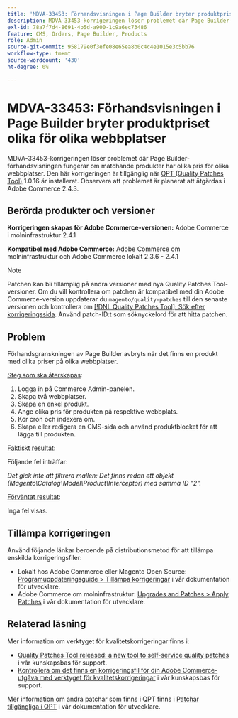 ```yaml
---
title: 'MDVA-33453: Förhandsvisningen i Page Builder bryter produktpriset olika för olika webbplatser'
description: MDVA-33453-korrigeringen löser problemet där Page Builder-förhandsvisningen fungerar om matchande produkter har olika pris för olika webbplatser. Den här korrigeringen är tillgänglig när [QPT-verktyget (Quality Patches Tool)](/help/announcements/adobe-commerce-announcements/magento-quality-patches-released-new-tool-to-self-serve-quality-patches.md) 1.0.16 är installerat. Observera att problemet är planerat att åtgärdas i Adobe Commerce 2.4.3.
exl-id: 78a7f7d4-8691-4b5d-a900-1c9a6ec73486
feature: CMS, Orders, Page Builder, Products
role: Admin
source-git-commit: 958179e0f3efe08e65ea8b0c4c4e1015e3c5bb76
workflow-type: tm+mt
source-wordcount: '430'
ht-degree: 0%

---
```


# MDVA-33453: Förhandsvisningen i Page Builder bryter produktpriset olika för olika webbplatser

MDVA-33453-korrigeringen löser problemet där Page Builder-förhandsvisningen fungerar om matchande produkter har olika pris för olika webbplatser. Den här korrigeringen är tillgänglig när [QPT (Quality Patches Tool)](/help/announcements/adobe-commerce-announcements/magento-quality-patches-released-new-tool-to-self-serve-quality-patches.md) 1.0.16 är installerat. Observera att problemet är planerat att åtgärdas i Adobe Commerce 2.4.3.

## Berörda produkter och versioner

**Korrigeringen skapas för Adobe Commerce-versionen:** Adobe Commerce i molninfrastruktur 2.4.1

**Kompatibel med Adobe Commerce:** Adobe Commerce om molninfrastruktur och Adobe Commerce lokalt 2.3.6 - 2.4.1

>[!NOTE]
>
>Patchen kan bli tillämplig på andra versioner med nya Quality Patches Tool-versioner. Om du vill kontrollera om patchen är kompatibel med din Adobe Commerce-version uppdaterar du `magento/quality-patches` till den senaste versionen och kontrollera om [[!DNL Quality Patches Tool]: Sök efter korrigeringssida](https://devdocs.magento.com/quality-patches/tool.html#patch-grid). Använd patch-ID:t som söknyckelord för att hitta patchen.

## Problem

Förhandsgranskningen av Page Builder avbryts när det finns en produkt med olika priser på olika webbplatser.

<u>Steg som ska återskapas</u>:

1. Logga in på Commerce Admin-panelen.
1. Skapa två webbplatser.
1. Skapa en enkel produkt.
1. Ange olika pris för produkten på respektive webbplats.
1. Kör cron och indexera om.
1. Skapa eller redigera en CMS-sida och använd produktblocket för att lägga till produkten.

<u>Faktiskt resultat</u>:<br>

Följande fel inträffar:

*Det gick inte att filtrera mallen: Det finns redan ett objekt (Magento\\Catalog\\Model\\Product\\Interceptor) med samma ID &quot;2&quot;.*

<u>Förväntat resultat</u>:<br>

Inga fel visas.

## Tillämpa korrigeringen

Använd följande länkar beroende på distributionsmetod för att tillämpa enskilda korrigeringsfiler:

* Lokalt hos Adobe Commerce eller Magento Open Source: [Programuppdateringsguide > Tillämpa korrigeringar](https://devdocs.magento.com/guides/v2.4/comp-mgr/patching/mqp.html) i vår dokumentation för utvecklare.
* Adobe Commerce om molninfrastruktur: [Upgrades and Patches > Apply Patches](https://devdocs.magento.com/cloud/project/project-patch.html) i vår dokumentation för utvecklare.

## Relaterad läsning

Mer information om verktyget för kvalitetskorrigeringar finns i:

* [Quality Patches Tool released: a new tool to self-service quality patches](/help/announcements/adobe-commerce-announcements/magento-quality-patches-released-new-tool-to-self-serve-quality-patches.md) i vår kunskapsbas för support.
* [Kontrollera om det finns en korrigeringsfil för din Adobe Commerce-utgåva med verktyget för kvalitetskorrigeringar](/help/support-tools/patches-available-in-qpt-tool/check-patch-for-magento-issue-with-magento-quality-patches.md) i vår kunskapsbas för support.

Mer information om andra patchar som finns i QPT finns i [Patchar tillgängliga i QPT](https://devdocs.magento.com/quality-patches/tool.html#patch-grid) i vår dokumentation för utvecklare.
